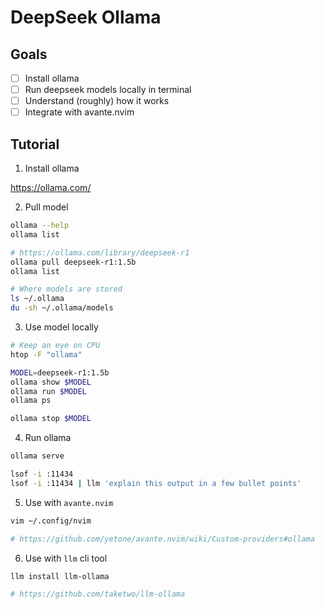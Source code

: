 # DeepSeek Ollama

## Goals

- [ ] Install ollama
- [ ] Run deepseek models locally in terminal
- [ ] Understand (roughly) how it works
- [ ] Integrate with avante.nvim

## Tutorial

1. Install ollama

https://ollama.com/

2. Pull model

```bash
ollama --help
ollama list

# https://ollama.com/library/deepseek-r1
ollama pull deepseek-r1:1.5b
ollama list

# Where models are stored
ls ~/.ollama
du -sh ~/.ollama/models
```

3. Use model locally

```bash
# Keep an eye on CPU
htop -F "ollama"

MODEL=deepseek-r1:1.5b
ollama show $MODEL
ollama run $MODEL
ollama ps

ollama stop $MODEL
```

4. Run ollama

```bash
ollama serve

lsof -i :11434
lsof -i :11434 | llm 'explain this output in a few bullet points'
```

5. Use with `avante.nvim`

```bash
vim ~/.config/nvim

# https://github.com/yetone/avante.nvim/wiki/Custom-providers#ollama
```

6. Use with `llm` cli tool

```bash
llm install llm-ollama

# https://github.com/taketwo/llm-ollama
```


